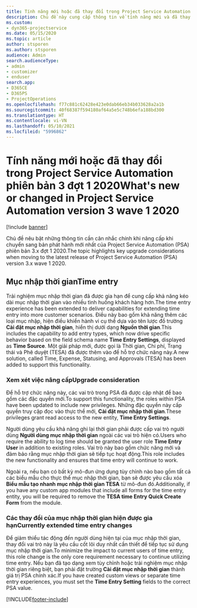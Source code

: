 ```yaml
---
title: Tính năng mới hoặc đã thay đổi trong Project Service Automation phiên bản 3.x đợt 1 2020
description: Chủ đề này cung cấp thông tin về tính năng mới và đã thay đổi trong Project Service Automation phiên bản 3 đợt 1 2020.
ms.custom:
- dyn365-projectservice
ms.date: 05/15/2020
ms.topic: article
author: stsporen
ms.author: stsporen
audience: Admin
search.audienceType:
- admin
- customizer
- enduser
search.app:
- D365CE
- D365PS
- ProjectOperations
ms.openlocfilehash: f77c881c62428e423e0dab66eb34b033628a2a1b
ms.sourcegitcommit: 40f68387f594180af64a5e5c748b6efa188bd300
ms.translationtype: HT
ms.contentlocale: vi-VN
ms.lasthandoff: 05/10/2021
ms.locfileid: "5996862"
---
```

# <a name="whats-new-or-changed-in-project-service-automation-version-3-wave-1-2020"></a><span data-ttu-id="e078b-103">Tính năng mới hoặc đã thay đổi trong Project Service Automation phiên bản 3 đợt 1 2020</span><span class="sxs-lookup"><span data-stu-id="e078b-103">What's new or changed in Project Service Automation version 3 wave 1 2020</span></span>

[!include [banner](../includes/psa-now-project-operations.md)]

<span data-ttu-id="e078b-104">Chủ đề nêu bật những thông tin cần cân nhắc chính khi nâng cấp khi chuyển sang bản phát hành mới nhất của Project Service Automation (PSA) phiên bản 3.x đợt 1 2020.</span><span class="sxs-lookup"><span data-stu-id="e078b-104">The topic highlights key upgrade considerations when moving to the latest release of Project Service Automation (PSA) version 3.x wave 1 2020.</span></span>

## <a name="time-entry"></a><span data-ttu-id="e078b-105">Mục nhập thời gian</span><span class="sxs-lookup"><span data-stu-id="e078b-105">Time entry</span></span>
<span data-ttu-id="e078b-106">Trải nghiệm mục nhập thời gian đã được gia hạn để cung cấp khả năng kéo dài mục nhập thời gian vào nhiều tình huống khách hàng hơn.</span><span class="sxs-lookup"><span data-stu-id="e078b-106">The time entry experience has been extended to deliver capabilities for extending time entry into more customer scenarios.</span></span> <span data-ttu-id="e078b-107">Điều này bao gồm khả năng thêm các loại mục nhập, hiện điều khiển hành vi cụ thể dựa vào tên lược đồ trường **Cài đặt mục nhập thời gian**, hiển thị dưới dạng **Nguồn thời gian**.</span><span class="sxs-lookup"><span data-stu-id="e078b-107">This includes the capability to add entry types, which now drive specific behavior based on the field schema name **Time Entry Settings**, displayed as **Time Source**.</span></span> <span data-ttu-id="e078b-108">Một giải pháp mới, được gọi là Thời gian, Chi phí, Trạng thái và Phê duyệt (TESA) đã được thêm vào để hỗ trợ chức năng này.</span><span class="sxs-lookup"><span data-stu-id="e078b-108">A new solution, called Time, Expense, Statusing, and Approvals (TESA) has been added to support this functionality.</span></span>

### <a name="upgrade-consideration"></a><span data-ttu-id="e078b-109">Xem xét việc nâng cấp</span><span class="sxs-lookup"><span data-stu-id="e078b-109">Upgrade consideration</span></span>
<span data-ttu-id="e078b-110">Để hỗ trợ chức năng này, các vai trò trong PSA đã được cập nhật để bao gồm các đặc quyền mới.</span><span class="sxs-lookup"><span data-stu-id="e078b-110">To support this functionality, the roles within PSA have been updated to include new privileges.</span></span> <span data-ttu-id="e078b-111">Những đặc quyền này cấp quyền truy cập đọc vào thực thể mới, **Cài đặt mục nhập thời gian**.</span><span class="sxs-lookup"><span data-stu-id="e078b-111">These privileges grant read access to the new entity, **Time Entry Settings**.</span></span>

<span data-ttu-id="e078b-112">Người dùng yêu cầu khả năng ghi lại thời gian phải được cấp vai trò người dùng **Người dùng mục nhập thời gian** ngoài các vai trò hiện có.</span><span class="sxs-lookup"><span data-stu-id="e078b-112">Users who require the ability to log time should be granted the user role **Time Entry User** in addition to existing roles.</span></span> <span data-ttu-id="e078b-113">Vai trò này bao gồm chức năng mới và đảm bảo rằng mục nhập thời gian sẽ tiếp tục hoạt động.</span><span class="sxs-lookup"><span data-stu-id="e078b-113">This role includes the new functionality and ensures that time entry will continue to work.</span></span>

<span data-ttu-id="e078b-114">Ngoài ra, nếu bạn có bất kỳ mô-đun ứng dụng tùy chỉnh nào bao gồm tất cả các biểu mẫu cho thực thể mục nhập thời gian, bạn sẽ được yêu cầu xóa **Biểu mẫu tạo nhanh mục nhập thời gian TESA** từ mô-đun đó.</span><span class="sxs-lookup"><span data-stu-id="e078b-114">Additionally, if you have any custom app modules that include all forms for the time entry entity, you will be required to remove the **TESA time Entry Quick Create Form** from the module.</span></span>

### <a name="currently-extended-time-entry-changes"></a><span data-ttu-id="e078b-115">Các thay đổi của mục nhập thời gian hiện được gia hạn</span><span class="sxs-lookup"><span data-stu-id="e078b-115">Currently extended time entry changes</span></span>
<span data-ttu-id="e078b-116">Để giảm thiểu tác động đến người dùng hiện tại của mục nhập thời gian, thay đổi vai trò này là yêu cầu cốt lõi duy nhất cần thiết để tiếp tục sử dụng mục nhập thời gian.</span><span class="sxs-lookup"><span data-stu-id="e078b-116">To minimize the impact to current users of time entry, this role change is the only core requirement necessary to continue utilizing time entry.</span></span> <span data-ttu-id="e078b-117">Nếu bạn đã tạo dạng xem tùy chỉnh hoặc trải nghiệm mục nhập thời gian riêng biệt, bạn phải đặt trường **Cài đặt mục nhập thời gian** thành giá trị PSA chính xác.</span><span class="sxs-lookup"><span data-stu-id="e078b-117">If you have created custom views or separate time entry experiences, you must set the **Time Entry Setting** fields to the correct PSA value.</span></span>


[!INCLUDE[footer-include](../includes/footer-banner.md)]